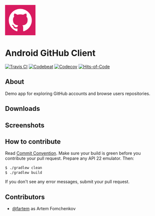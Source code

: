 <img src="media/logo/ic_app.png" height="100px" />

Android GitHub Client
=============

[![Travis CI](https://travis-ci.org/fartem/android-github-client.svg?branch=master)](https://travis-ci.org/fartem/android-github-client)
[![Codebeat](https://codebeat.co/badges/d87ad044-8654-469f-81f5-0cb348076887)](https://codebeat.co/projects/github-com-fartem-android-github-client-master)
[![Codecov](https://codecov.io/gh/fartem/android-github-client/branch/master/graph/badge.svg)](https://codecov.io/gh/fartem/android-github-client)
[![Hits-of-Code](https://hitsofcode.com/github/fartem/android-github-client)](https://hitsofcode.com/view/github/fartem/android-github-client)

About
-------------

Demo app for exploring GitHub accounts and browse users repositories.

Downloads
-------------

Screenshots
-------------

How to contribute
-------------

Read [Commit Convention](https://github.com/fartem/repository-rules/blob/master/commit-convention/COMMIT_CONVENTION.md). Make sure your build is green before you contribute your pull request. Prepare any API 22 emulator. Then:

```shell
$ ./gradlew clean
$ ./gradlew build
```

If you don't see any error messages, submit your pull request.

Contributors
-------------

* [@fartem](https://github.com/fartem) as Artem Fomchenkov
